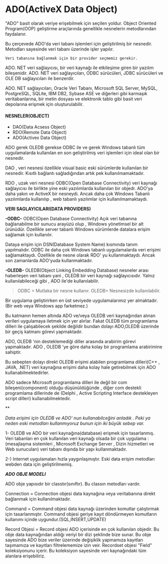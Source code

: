 # ADO(ActiveX Data Object)

"ADO" basit olarak veriye erişebilmek için seçilen yoldur.
Object Oriented Program(OOP) geliştirme araçlarında genellikle nesnelerin metodlarından faydalanır.

Bu çerçevede ADO'da veri tabanı işlemleri için geliştirilmiş bir nesnedir.
Metodları sayesinde veri tabanı üzerinde işler yapılır.

    Veri tabanına bağlanmak için bir provider seçmemiz gerekir.

ADO. NET veri sağlayıcısı, bir veri kaynağı ile etkileşime giren bir yazılım bileşenidir. ADO. NET veri sağlayıcıları, ODBC sürücüleri, JDBC sürücüleri ve OLE DB sağlayıcıları ile benzerdir.

ADO. NET sağlayıcıları, Oracle Veri Tabanı, Microsoft SQL Server, MySQL, PostgreSQL, SQLite, IBM DB2, Sybase ASE ve diğerleri gibi karmaşık veritabanlarına, bir metin dosyası ve elektronik tablo gibi basit veri depolarına erişmek için oluşturulabilir.

#### NESNELER(OBJECT)
- DAO(Data Acsess Object)
- RDO(Remote Data Object)
- ADO(Activex Data Object)

ADO gerek OLEDB gerekse ODBC ile ve gerek Windows tabanlı tüm uygulamalarda kullanılan en son geliştirilmiş veri işlemleri için ideal olan bir nesnedir.

DAO , veri nesnesi özellikle visual basic eski sürümlerde kullanılan bir nesnedir. Kısıtlı bağlantı sağladığından artık pek kullanılmamaktadır.

RDO , uzak veri nesnesi ODBC(Open Database Connectivity) veri kaynağı sağlayıcısı ile birlikte yine eski yazılımlarda kullanılan bir objedr. ADO'ya daha yakın ve ActiveX bir nesneydi. Ancak daha çok Windows Tabanlı yazılımlarda kullanılıp , web tabanlı yazılımlar için kullanılmamaktaydı.

**VERI SAGLAYICILARI(DATA PROVIDERS)**

**-ODBC-**
ODBC(Open Database Connectivity) Açık veri tabanına bağlanabilme bir sunucu arayüzü olup , Windows yönetimsel bir alt ürünüdür.
Özellikle server tabanlı Windows sürümlerde datalara erişim sağlamak için kullanılır.

Dataya erişim için DSN(Database System Name) kısmında tanım yapılmalıdır. ODBC ile daha çok Windows tabanlı uygulamalarda veri erişimi sağlamaktaydı. Özellikle de nesne olarak RDO' yu kullanmaktaydı. Ancak son zamanlarda ADO'yuda kullanmaktadır.

**-OLEDB-**
OLEDB(Object Linking Embedding Database) nesneler arası haberleşen veri tabanı yani , OLEDB bir veri kaynağı sağlayıcısıdır. Yalnız kullanılabileceği gibi , ADO ile'de kullanılabilir.

> ODBC = Mutlaka bir nesne kullanır.
> OLEDB= Nesnesizde kullanılabilir.

Bir uygulama geliştirirken en üst seviyede uygulamalarımız yer almaktadır.(Bir web veya Windows app farketmez.)

Bu katmanın hemen altında ADO ve/veya OLEDB veri kaynağından alınan verileri uygulamaya iletmek için yer alırlar.
Fakat OLEDB tüm programlama dilleri ile çalışabilecek şekilde değildir bundan dolayı ADO,OLEDB üzerinde bir geçiş katmanı görevi yapmaktadır.

ADO, OLEDB 'nin desteklemediği diller arasında arabirim görevi yapmaktadır. ADO , OLEDB 'ye göre daha kolay bir programlama arabirimine sahiptir.

Bu sebepten dolayı direkt OLEDB erişimi alabilen programlama dilleri(C++ , JAVA, .NET) veri kaynağına erişimi daha kolay hale getirebilmek için ADO kullanabilmektedirler.



ADO sadece Microsoft programlama dilleri ile değil bir com bileşeni(component) olduğu düşünüldüğünde  , diğer com destekli programlama dillerinde de (Delphi , Active Scripting Interface destekleyen script dilleri) kullanabilmektedir.

** 

*Data erişimi için OLEDB ve ADO' nun kullanabilceğini anladık . Peki ya neden eski metodları kullanmıyoruz bunun için iki büyük sebep var.*

1- OLEDB ve ADO bir veri kaynağına(database) erişmek için tasarlanmış.
Veri tabanları en çok kullanılan veri kaynağı olsada bir çok uygulama : (mesajlaşma sistemleri , Microsoft Exchange Server , Dizin hizmetleri ve Web sunucuları) veri tabanı dışında bir yapı kullanmaktadır.

2-) Internet uygulamaları hızla yaygınlaşmıştır. Eski data erişim metodları webden data için geliştirilmemiş.


***ADO OBJE MODELI***

ADO obje yapısıdır bir classtır(sınıftır).
Bu classın metodları vardır.

Connection = Connection objesi data kaynağına veya veritabanına direkt bağlanmak için kullanılmaktadır.

Command = Command objesi data kaynağı üzerinden komutlar çalıştırmak için tasarlanmıştır. Command objesi geriye kayıt döndürmeyen komutların kullanımı içinde uygundur.(SQL,INSERT,UPDATE)


Record Objesi = Record objesi ADO içerisinde en çok kullanılan objedir. Bu obje data kaynağından aldığı veriyi bir dizi şeklinde bize sunar. Bu obje sayesinde ADO bize veriler üzerinde değişiklik yapmamıza kayıtları taşımamıza ve kayıtları filtrelememize izin veir.
		Recordset objesi "Field" koleksiyonunu içerir.
		Bu koleksiyon sayesinde veri kaynağındaki tüm alanlara erişebiliriz.
